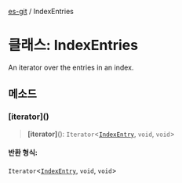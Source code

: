 [es-git](../globals.md) / IndexEntries

# 클래스: IndexEntries

An iterator over the entries in an index.

## 메소드

### \[iterator\]()

> **\[iterator\]**(): `Iterator`\<[`IndexEntry`](../interfaces/IndexEntry.md), `void`, `void`\>

#### 반환 형식:

`Iterator`\<[`IndexEntry`](../interfaces/IndexEntry.md), `void`, `void`\>
